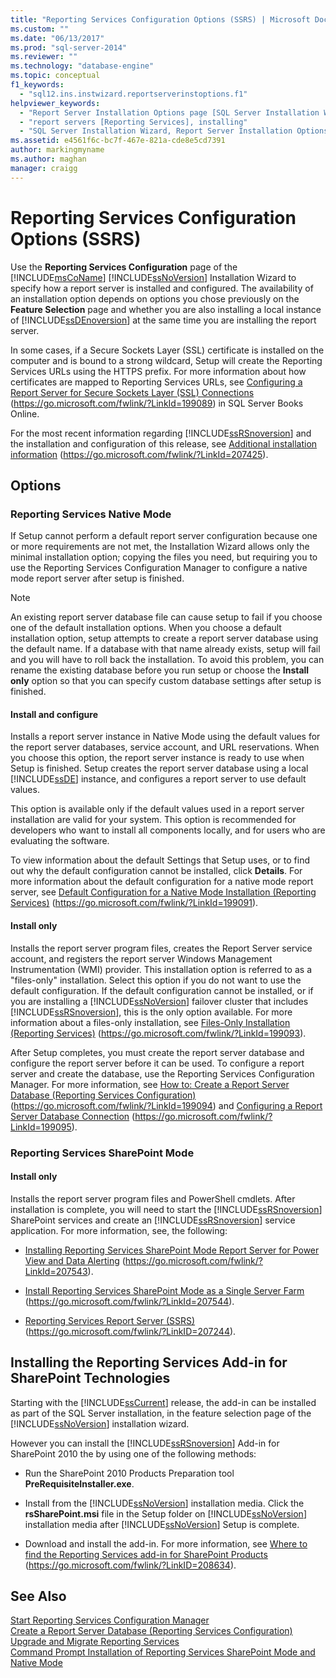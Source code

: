 ```yaml
---
title: "Reporting Services Configuration Options (SSRS) | Microsoft Docs"
ms.custom: ""
ms.date: "06/13/2017"
ms.prod: "sql-server-2014"
ms.reviewer: ""
ms.technology: "database-engine"
ms.topic: conceptual
f1_keywords: 
  - "sql12.ins.instwizard.reportserverinstoptions.f1"
helpviewer_keywords: 
  - "Report Server Installation Options page [SQL Server Installation Wizard]"
  - "report servers [Reporting Services], installing"
  - "SQL Server Installation Wizard, Report Server Installation Options page"
ms.assetid: e4561f6c-bc7f-467e-821a-cde8e5cd7391
author: markingmyname
ms.author: maghan
manager: craigg
---
```

# Reporting Services Configuration Options (SSRS)
  Use the **Reporting Services Configuration** page of the [!INCLUDE[msCoName](../../includes/msconame-md.md)] [!INCLUDE[ssNoVersion](../../includes/ssnoversion-md.md)] Installation Wizard to specify how a report server is installed and configured. The availability of an installation option depends on options you chose previously on the **Feature Selection** page and whether you are also installing a local instance of [!INCLUDE[ssDEnoversion](../../includes/ssdenoversion-md.md)] at the same time you are installing the report server.  
  
 In some cases, if a Secure Sockets Layer (SSL) certificate is installed on the computer and is bound to a strong wildcard, Setup will create the Reporting Services URLs using the HTTPS prefix. For more information about how certificates are mapped to Reporting Services URLs, see [Configuring a Report Server for Secure Sockets Layer (SSL) Connections](https://go.microsoft.com/fwlink/?LinkId=199089) (https://go.microsoft.com/fwlink/?LinkId=199089) in SQL Server Books Online.  
  
 For the most recent information regarding [!INCLUDE[ssRSnoversion](../../includes/ssrsnoversion-md.md)] and the installation and configuration of this release, see [Additional installation information](https://go.microsoft.com/fwlink/?LinkId=207425) (https://go.microsoft.com/fwlink/?LinkId=207425).  
  
## Options  
  
### Reporting Services Native Mode  
 If Setup cannot perform a default report server configuration because one or more requirements are not met, the Installation Wizard allows only the minimal installation option; copying the files you need, but requiring you to use the Reporting Services Configuration Manager to configure a native mode report server after setup is finished.  
  
> [!NOTE]  
>  An existing report server database file can cause setup to fail if you choose one of the default installation options. When you choose a default installation option, setup attempts to create a report server database using the default name. If a database with that name already exists, setup will fail and you will have to roll back the installation. To avoid this problem, you can rename the existing database before you run setup or choose the **Install only** option so that you can specify custom database settings after setup is finished.  
  
#### Install and configure  
 Installs a report server instance in Native Mode using the default values for the report server databases, service account, and URL reservations. When you choose this option, the report server instance is ready to use when Setup is finished. Setup creates the report server database using a local [!INCLUDE[ssDE](../../includes/ssde-md.md)] instance, and configures a report server to use default values.  
  
 This option is available only if the default values used in a report server installation are valid for your system. This option is recommended for developers who want to install all components locally, and for users who are evaluating the software.  
  
 To view information about the default Settings that Setup uses, or to find out why the default configuration cannot be installed, click **Details**. For more information about the default configuration for a native mode report server, see [Default Configuration for a Native Mode Installation (Reporting Services)](https://go.microsoft.com/fwlink/?LinkId=199091) (https://go.microsoft.com/fwlink/?LinkId=199091).  
  
#### Install only  
 Installs the report server program files, creates the Report Server service account, and registers the report server Windows Management Instrumentation (WMI) provider. This installation option is referred to as a "files-only" installation. Select this option if you do not want to use the default configuration. If the default configuration cannot be installed, or if you are installing a [!INCLUDE[ssNoVersion](../../includes/ssnoversion-md.md)] failover cluster that includes [!INCLUDE[ssRSnoversion](../../includes/ssrsnoversion-md.md)], this is the only option available. For more information about a files-only installation, see [Files-Only Installation (Reporting Services)](https://go.microsoft.com/fwlink/?LinkId=199093) (https://go.microsoft.com/fwlink/?LinkId=199093).  
  
 After Setup completes, you must create the report server database and configure the report server before it can be used. To configure a report server and create the database, use the Reporting Services Configuration Manager. For more information, see [How to: Create a Report Server Database (Reporting Services Configuration)](https://go.microsoft.com/fwlink/?LinkId=199094) (https://go.microsoft.com/fwlink/?LinkId=199094) and [Configuring a Report Server Database Connection](https://go.microsoft.com/fwlink/?LinkId=199095) (https://go.microsoft.com/fwlink/?LinkId=199095).  
  
### Reporting Services SharePoint Mode  
  
#### Install only  
 Installs the report server program files and PowerShell cmdlets. After installation is complete, you will need to start the [!INCLUDE[ssRSnoversion](../../includes/ssrsnoversion-md.md)] SharePoint services and create an [!INCLUDE[ssRSnoversion](../../includes/ssrsnoversion-md.md)] service application. For more information, see, the following:  
  
-   [Installing Reporting Services SharePoint Mode Report Server for Power View and Data Alerting](https://go.microsoft.com/fwlink/?LinkId=207543) (https://go.microsoft.com/fwlink/?LinkId=207543).  
  
-   [Install Reporting Services SharePoint Mode as a Single Server Farm](https://go.microsoft.com/fwlink/?LinkId=207544) (https://go.microsoft.com/fwlink/?LinkId=207544).  
  
-   [Reporting Services Report Server (SSRS)](https://go.microsoft.com/fwlink/?LinkID=207244) (https://go.microsoft.com/fwlink/?LinkID=207244).  
  
## Installing the Reporting Services Add-in for SharePoint Technologies  
 Starting with the [!INCLUDE[ssCurrent](../../includes/sscurrent-md.md)] release, the add-in can be installed as part of the SQL Server installation, in the feature selection page of the [!INCLUDE[ssNoVersion](../../includes/ssnoversion-md.md)] installation wizard.  
  
 However you can install the [!INCLUDE[ssRSnoversion](../../includes/ssrsnoversion-md.md)] Add-in for SharePoint 2010 the by using one of the following methods:  
  
-   Run the SharePoint 2010 Products Preparation tool **PreRequisiteInstaller.exe**.  
  
-   Install from the [!INCLUDE[ssNoVersion](../../includes/ssnoversion-md.md)] installation media. Click the **rsSharePoint.msi** file in the Setup folder on [!INCLUDE[ssNoVersion](../../includes/ssnoversion-md.md)] installation media after [!INCLUDE[ssNoVersion](../../includes/ssnoversion-md.md)] Setup is complete.  
  
-   Download and install the add-in. For more information, see [Where to find the Reporting Services add-in for SharePoint Products](https://go.microsoft.com/fwlink/?LinkID=208634) (https://go.microsoft.com/fwlink/?LinkID=208634).  
  
## See Also  
 [Start Reporting Services Configuration Manager](https://go.microsoft.com/fwlink/?LinkId=199096)   
 [Create a Report Server Database (Reporting Services Configuration)](https://go.microsoft.com/fwlink/?LinkId=199094)   
 [Upgrade and Migrate Reporting Services](https://go.microsoft.com/fwlink/?LinkID=245628)   
 [Command Prompt Installation of Reporting Services SharePoint Mode and Native Mode](https://go.microsoft.com/fwlink/?LinkId=217620)  
  
  
